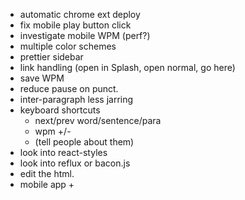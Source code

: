 - automatic chrome ext deploy
- fix mobile play button click
- investigate mobile WPM (perf?)
- multiple color schemes
- prettier sidebar
- link handling (open in Splash, open normal, go here)
- save WPM
- reduce pause on punct.
- inter-paragraph less jarring
- keyboard shortcuts
    + next/prev word/sentence/para
    + wpm +/-
    + (tell people about them)
- look into react-styles
- look into reflux or bacon.js
- edit the html.
- mobile app
    + 